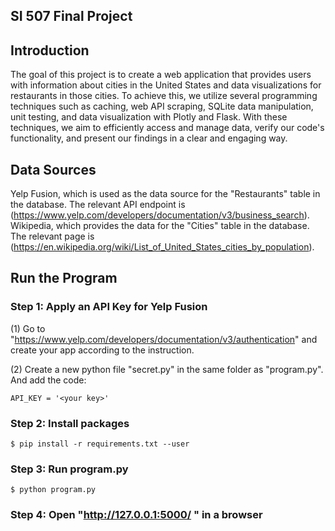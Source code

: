 ## SI 507 Final Project

## Introduction
The goal of this project is to create a web application that provides users with information about cities in the United States and data visualizations for restaurants in those cities. To achieve this, we utilize several programming techniques such as caching, web API scraping, SQLite data manipulation, unit testing, and data visualization with Plotly and Flask. With these techniques, we aim to efficiently access and manage data, verify our code's functionality, and present our findings in a clear and engaging way.


## Data Sources
Yelp Fusion, which is used as the data source for the "Restaurants" table in the database. The relevant API endpoint is (https://www.yelp.com/developers/documentation/v3/business_search).
Wikipedia, which provides the data for the "Cities" table in the database. The relevant page is (https://en.wikipedia.org/wiki/List_of_United_States_cities_by_population). 



## Run the Program
### Step 1: Apply an API Key for Yelp Fusion
(1) Go to "https://www.yelp.com/developers/documentation/v3/authentication" and create your app according to the instruction. 

(2) Create a new python file "secret.py" in the same folder as "program.py". And add the code:
```
API_KEY = '<your key>'
```  
### Step 2: Install packages
```
$ pip install -r requirements.txt --user
```  

### Step 3: Run program.py  
```  
$ python program.py
```  
### Step 4: Open "http://127.0.0.1:5000/ " in a browser
